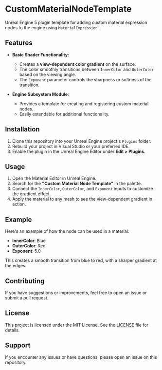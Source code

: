 # CustomMaterialNodeTemplate

Unreal Engine 5 plugin template for adding custom material expression nodes to the engine using `MaterialExpression`.

## Features

- **Basic Shader Functionality**: 
  - Creates a **view-dependent color gradient** on the surface.
  - The color smoothly transitions between `InnerColor` and `OuterColor` based on the viewing angle.
  - The `Exponent` parameter controls the sharpness or softness of the transition.

- **Engine Subsystem Module**:
  - Provides a template for creating and registering custom material nodes.
  - Easily extendable for additional functionality.

## Installation

1. Clone this repository into your Unreal Engine project's `Plugins` folder.
2. Rebuild your project in Visual Studio or your preferred IDE.
3. Enable the plugin in the Unreal Engine Editor under **Edit > Plugins**.

## Usage

1. Open the Material Editor in Unreal Engine.
2. Search for the **"Custom Material Node Template"** in the palette.
3. Connect the `InnerColor`, `OuterColor`, and `Exponent` inputs to customize the gradient effect.
4. Apply the material to any mesh to see the view-dependent gradient in action.

## Example

Here's an example of how the node can be used in a material:

- **InnerColor**: Blue
- **OuterColor**: Red
- **Exponent**: 5.0

This creates a smooth transition from blue to red, with a sharper gradient at the edges.

## Contributing

If you have suggestions or improvements, feel free to open an issue or submit a pull request.

## License

This project is licensed under the MIT License. See the [LICENSE](LICENSE) file for details.

## Support

If you encounter any issues or have questions, please open an issue on this repository.